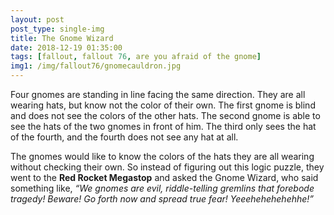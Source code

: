 ```yaml
---
layout: post
post_type: single-img
title: The Gnome Wizard
date: 2018-12-19 01:35:00
tags: [fallout, fallout 76, are you afraid of the gnome]
img1: /img/fallout76/gnomecauldron.jpg
---
```

Four gnomes are standing in line facing the same direction. They are all wearing hats, but know not the color of their own. The first gnome is blind and does not see the colors of the other hats. The second gnome is able to see the hats of the two gnomes in front of him. The third only sees the hat of the fourth, and the fourth does not see any hat at all.

The gnomes would like to know the colors of the hats they are all wearing without checking their own. So instead of figuring out this logic puzzle, they went to the **Red Rocket Megastop** and asked the Gnome Wizard, who said something like, *“We gnomes are evil, riddle-telling gremlins that forebode tragedy! Beware! Go forth now and spread true fear! Yeeehehehehehhe!”*

